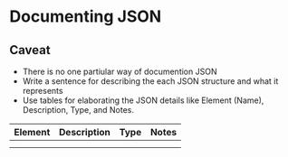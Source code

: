 # Documenting JSON
## Caveat
- There is no one partiular way of documention JSON
- Write a sentence for describing the each JSON structure and what it represents
- Use tables for elaborating the JSON details like Element (Name), Description, Type, and Notes.

| Element | Description | Type | Notes |
| ----------- | ----------- | ----------- | ----------- |
|  |  |  |  |
|  |  |  |  |
